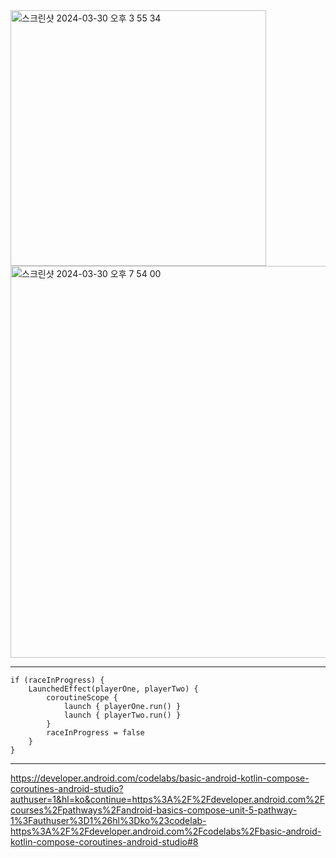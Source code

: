 
<img width="409" alt="스크린샷 2024-03-30 오후 3 55 34" src="https://github.com/giyoungjang/kotlin-study/assets/126555597/514948e9-8fda-4942-a384-7b441b2b6580">

<img width="627" alt="스크린샷 2024-03-30 오후 7 54 00" src="https://github.com/giyoungjang/kotlin-study/assets/126555597/2224e568-e8df-42a9-b56b-365e1fa3f15c">

---

    if (raceInProgress) {
        LaunchedEffect(playerOne, playerTwo) {
            coroutineScope {
                launch { playerOne.run() }
                launch { playerTwo.run() }
            }
            raceInProgress = false
        }
    }

---

<https://developer.android.com/codelabs/basic-android-kotlin-compose-coroutines-android-studio?authuser=1&hl=ko&continue=https%3A%2F%2Fdeveloper.android.com%2Fcourses%2Fpathways%2Fandroid-basics-compose-unit-5-pathway-1%3Fauthuser%3D1%26hl%3Dko%23codelab-https%3A%2F%2Fdeveloper.android.com%2Fcodelabs%2Fbasic-android-kotlin-compose-coroutines-android-studio#8>
























